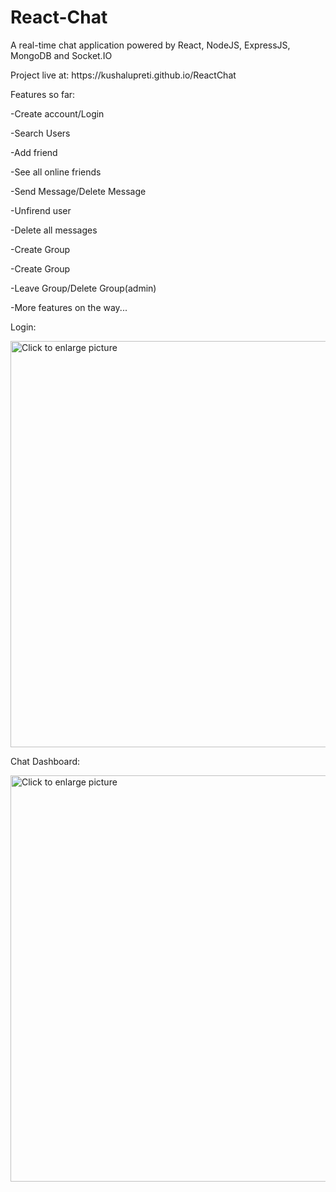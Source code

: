 # React-Chat

A real-time chat application powered by React, NodeJS, ExpressJS, MongoDB and Socket.IO
<p>Project live at: https://kushalupreti.github.io/ReactChat</p>

<p>Features so far:</p>
<p>-Create account/Login</p>
<p>-Search Users</p>
<p>-Add friend</p>
<p>-See all online friends</p>
<p>-Send Message/Delete Message</p>
<p>-Unfirend user</p>
<p>-Delete all messages</p>
<p>-Create Group</p>
<p>-Create Group</p>
<p>-Leave Group/Delete Group(admin)</p>
<p>-More features on the way...</p>

<p>Login:</p>
<a href="https://drive.google.com/uc?export=view&id=131fRy_pI-1ONAlHrCompUU-w73fqqkWv"><img src="https://drive.google.com/uc?export=view&id=131fRy_pI-1ONAlHrCompUU-w73fqqkWv" style="width: 650px; max-width: 100%; height: auto" title="Click to enlarge picture" /></a>

<p>Chat Dashboard:</p>
<a href="https://drive.google.com/uc?export=view&id=1VidADBqsKX0IuY32tFVdiUIa41fQJy9W"><img src="https://drive.google.com/uc?export=view&id=1VidADBqsKX0IuY32tFVdiUIa41fQJy9W" style="width: 650px; max-width: 100%; height: auto" title="Click to enlarge picture" /></a>
